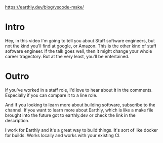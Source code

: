 https://earthly.dev/blog/vscode-make/

# Intro
Hey, in this video I'm going to tell you about Staff software engineers, but not the kind you'll find at google, or Amazon. This is the other kind of staff software engineer. 
If the talk goes well, then it might change your whole career tragectory.
But at the very least, you'll be entertained.


# Outro
If you've worked in a staff role, I'd love to hear about it in the comments. Especially if you can compare it to a line role. 

And If you looking to learn more about building software, subscribe to the channel. If you want to learn more about Earthly, which is like a make file brought into the future got to earthly.dev or check the link in the description. 

I work for Earthly and it's a great way to build things. It's sort of like docker for builds. Works locally and works with your existing CI.
